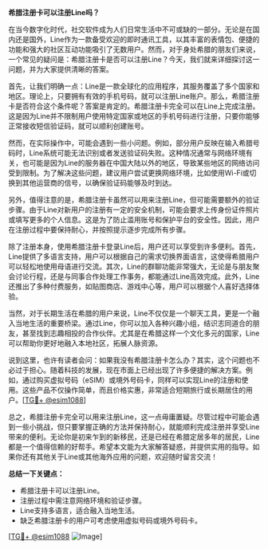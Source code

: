 **希腊注册卡可以注册Line吗？**

在当今数字化时代，社交软件成为人们日常生活中不可或缺的一部分。无论是在国内还是国外，Line作为一款备受欢迎的即时通讯工具，以其丰富的表情包、便捷的功能和强大的社区互动功能吸引了无数用户。然而，对于身处希腊的朋友们来说，一个常见的疑问是：希腊注册卡是否可以注册Line？今天，我们就来详细探讨这一问题，并为大家提供清晰的答案。

首先，让我们明确一点：Line是一款全球化的应用程序，其服务覆盖了多个国家和地区。理论上，只要拥有有效的手机号码，就可以注册Line账户。那么，希腊注册卡是否符合这个条件呢？答案是肯定的。希腊注册卡完全可以在Line上完成注册。这是因为Line并不限制用户使用特定国家或地区的手机号码进行注册，只要你能够正常接收短信验证码，就可以顺利创建账号。

然而，在实际操作中，可能会遇到一些小问题。例如，部分用户反映在输入希腊号码时，Line系统可能无法识别或者发送验证码失败。这种情况通常与网络环境有关，也可能是因为Line的服务器在中国大陆以外的地区，导致某些地区的网络访问受到限制。为了解决这些问题，建议用户尝试更换网络环境，比如使用Wi-Fi或切换到其他运营商的信号，以确保验证码能够及时到达。

另外，值得注意的是，希腊注册卡虽然可以用来注册Line，但可能需要额外的验证步骤。由于Line对新用户的注册有一定的安全机制，可能会要求上传身份证件照片或填写更多的个人信息。这是为了防止滥用账号和保护平台的安全性。因此，用户在注册过程中要保持耐心，并按照提示逐步完成所有步骤。

除了注册本身，使用希腊注册卡登录Line后，用户还可以享受到许多便利。首先，Line提供了多语言支持，用户可以根据自己的需求切换界面语言，这使得希腊用户可以轻松地使用母语进行交流。其次，Line的群聊功能非常强大，无论是与朋友聚会讨论行程，还是与同事合作处理工作事务，都能通过Line高效完成。此外，Line还推出了多种付费服务，如贴图商店、游戏中心等，用户可以根据个人喜好选择体验。

当然，对于长期生活在希腊的用户来说，Line不仅仅是一个聊天工具，更是一个融入当地生活的重要桥梁。通过Line，你可以加入各种兴趣小组，结识志同道合的朋友，甚至找到志趣相投的合作伙伴。尤其是在希腊这样一个文化多元的国家，Line可以帮助你更好地融入本地社区，拓展人脉资源。

说到这里，也许有读者会问：如果我没有希腊注册卡怎么办？其实，这个问题也不必过于担心。随着科技的发展，现在市面上已经出现了许多便捷的解决方案。例如，通过购买虚拟号码（eSIM）或境外号码卡，同样可以实现Line的注册和使用。这些产品不仅操作简单，而且价格实惠，非常适合短期旅行或长期居住的用户。[[TG💪+ @esim1088](https://t.me/s/esim1088)]

总之，希腊注册卡完全可以用来注册Line，这一点毋庸置疑。尽管过程中可能会遇到一些小挑战，但只要掌握正确的方法并保持耐心，就能顺利完成注册并享受Line带来的便利。无论你是初来乍到的新移民，还是已经在希腊定居多年的居民，Line都是一个值得信赖的好帮手。希望本文能为大家解答疑惑，并提供实用的指导。如果你还有其他关于Line或其他海外应用的问题，欢迎随时留言交流！

**总结一下关键点：**
- 希腊注册卡可以注册Line。
- 注册过程中需注意网络环境和验证步骤。
- Line支持多语言，适合融入当地生活。
- 缺乏希腊注册卡的用户可考虑使用虚拟号码或境外号码卡。

[[TG💪+ @esim1088](https://t.me/s/esim1088) ![Image](https://i.postimg.cc/4NQfJmqS/Snipaste-2025-05-13-00-14-12.png)]